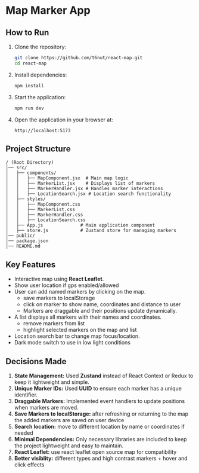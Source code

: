 # Map Marker App

## How to Run

1. Clone the repository:
   ```sh
   git clone https://github.com/t6nut/react-map.git
   cd react-map
   ```
2. Install dependencies:
   ```sh
   npm install
   ```
3. Start the application:
   ```sh
   npm run dev
   ```
4. Open the application in your browser at:
   ```
   http://localhost:5173
   ```

## Project Structure

```
/ (Root Directory)
│── src/
│   ├── components/
│   │   ├── MapComponent.jsx  # Main map logic
│   │   ├── MarkerList.jsx    # Displays list of markers
│   │   ├── MarkerHandler.jsx # Handles marker interactions
│   │   ├── LocationSearch.jsx # Location search functionality
│   ├── styles/
│   │   ├── MapComponent.css
│   │   ├── MarkerList.css
│   │   ├── MarkerHandler.css
│   │   ├── LocationSearch.css
│   ├── App.js              # Main application component
│   ├── store.js            # Zustand store for managing markers
│── public/
│── package.json
│── README.md
```

## Key Features
- Interactive map using **React Leaflet**.
- Show user location if gps enabled/allowed
- User can add named markers by clicking on the map.
	- save markers to localStorage
	- click on marker to show name, coordinates and distance to user
	- Markers are draggable and their positions update dynamically.
- A list displays all markers with their names and coordinates.
	- remove markers from list
	- highlight selected markers on the map and list
- Location search bar to change map focus/location.
- Dark mode switch to use in low light conditions

## Decisions Made
1. **State Management:** Used **Zustand** instead of React Context or Redux to keep it lightweight and simple.
2. **Unique Marker IDs:** Used **UUID** to ensure each marker has a unique identifier.
3. **Draggable Markers:** Implemented event handlers to update positions when markers are moved.
4. **Save Markers to localStorage:** after refreshing or returning to the map the added markers are saved on user device
5. **Search location:** move to different location by name or coordinates if needed
6. **Minimal Dependencies:** Only necessary libraries are included to keep the project lightweight and easy to maintain.
7. **React Leaflet:** use react leaflet open source map for compatibility 
8. **Better visiblity:** different types and high contrast markers + hover and click effects 

